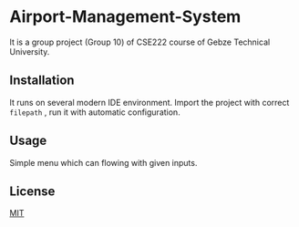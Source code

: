 # Airport-Management-System
It is a group project (Group 10) of CSE222 course of Gebze Technical University.

## Installation
It runs on several modern IDE environment. Import the project with correct ```filepath``` , run it with automatic configuration.

## Usage
Simple menu which can flowing with given inputs.

## License
[MIT](https://choosealicense.com/licenses/mit/)
